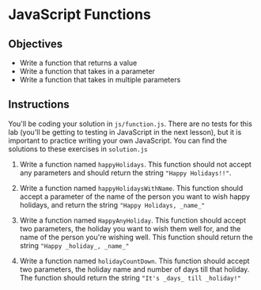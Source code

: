 # JavaScript Functions

## Objectives

+ Write a function that returns a value
+ Write a function that takes in a parameter
+ Write a function that takes in multiple parameters

## Instructions

You'll be coding your solution in `js/function.js`. There are no tests for this lab (you'll be getting to testing in JavaScript in the next lesson), but it is important to practice writing your own JavaScript. You can find the solutions to these exercises in `solution.js`

1. Write a function named `happyHolidays`. This function should not accept any parameters and should return the string `"Happy Holidays!!"`.

2. Write a function named `happyHolidaysWithName`. This function should accept a parameter of the name of the person you want to wish happy holidays, and return the string `"Happy Holidays, _name_"`

3. Write a function named `HappyAnyHoliday`. This function should accept two parameters, the holiday you want to wish them well for, and the name of the person you're wishing well. This function should return the string `"Happy _holiday_, _name_"`

4. Write a function named `holidayCountDown`. This function should accept two parameters, the holiday name and number of days till that holiday. The function should return the string `"It's _days_ till _holiday!"`

